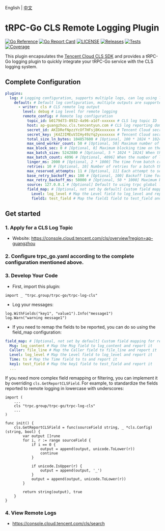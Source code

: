 English | [中文](README_CN.md)

# tRPC-Go CLS Remote Logging Plugin

[![Go Reference](https://pkg.go.dev/badge/github.com/trpc-ecosystem/go-log-cls.svg)](https://pkg.go.dev/github.com/trpc-ecosystem/go-log-cls)
[![Go Report Card](https://goreportcard.com/badge/trpc.group/trpc-go/trpc-log-cls)](https://goreportcard.com/report/trpc.group/trpc-go/trpc-log-cls)
[![LICENSE](https://img.shields.io/badge/license-Apache--2.0-green.svg)](https://github.com/trpc-ecosystem/go-log-cls/blob/main/LICENSE)
[![Releases](https://img.shields.io/github/release/trpc-ecosystem/go-log-cls.svg?style=flat-square)](https://github.com/trpc-ecosystem/go-log-cls/releases)
[![Tests](https://github.com/trpc-ecosystem/go-log-cls/actions/workflows/prc.yaml/badge.svg)](https://github.com/trpc-ecosystem/go-log-cls/actions/workflows/prc.yaml)
[![Coverage](https://codecov.io/gh/trpc-ecosystem/go-log-cls/branch/main/graph/badge.svg)](https://app.codecov.io/gh/trpc-ecosystem/go-log-cls/tree/main)

This plugin encapsulates the [Tencent Cloud CLS SDK](https://github.com/TencentCloud/tencentcloud-cls-sdk-go) and provides a tRPC-Go logging plugin to quickly integrate your tRPC-Go service with the CLS logging system.

## Complete Configuration

```yaml
plugins:
  log: # Logging configuration, supports multiple logs, can log using log.Get("xxx").Debug
    default: # Default log configuration, multiple outputs are supported for each log
      - writer: cls # CLS remote log output
        level: debug # Log level for remote logging
        remote_config: # Remote log configuration
          topic_id: b0179d73-8932-4a96-a1df-xxxxxx # CLS log topic ID
          host: ap-guangzhou.cls.tencentyun.com # CLS log reporting domain
          secret_id: AKIDRefNpzzYcOf7HFsj8Kxxxxxxx # Tencent Cloud secret_id
          secret_key: jK4ZJIMEuV3IHy49zYq2yxxxxxxx # Tencent Cloud secret_key
          total_size_ln_bytes: 104857600 # [Optional, 100 * 1024 * 1024] Maximum log size that the instance can cache
          max_send_worker_count: 50 # [Optional, 50] Maximum number of "goroutines" for concurrency
          max_block_sec: 0 # [Optional, 0] Maximum blocking time on the send method, default is 0 (non-blocking)
          max_batch_size: 5242880 # [Optional, 5 * 1024 * 1024] When the log size cached in the Batch is greater than or equal to MaxBatchSize, the batch will be sent
          max_batch_count: 4096 # [Optional, 4096] When the number of logs cached in the Batch is greater than or equal to MaxBatchCount, the batch will be sent
          linger_ms: 2000 # [Optional, 2 * 1000] The time from batch creation to being able to send
          retries: 10 # [Optional, 10] Number of retries for a batch that failed to send for the first time
          max_reserved_attempts: 11 # [Optional, 11] Each attempt to send a batch corresponds to an attempt, and this parameter controls the number of attempts returned to the user
          base_retry_backoff_ms: 100 # [Optional, 100] Backoff time for the first retry
          max_retry_backoff_ms: 50000 # [Optional, 50 * 1000] Maximum backoff time for retries
          source: 127.0.0.1 # [Optional] Default to using trpc global local_ip, service listening IP
          field_map: # [Optional, not set by default] Custom field mapping for reporting
            Level: log_level # Map the Level field to log_level and report it
            field1: test_field # Map the field1 field to test_field and report it
```

## Get started

### 1. Apply for a CLS Log Topic

- Website: https://console.cloud.tencent.com/cls/overview?region=ap-guangzhou

### 2. Configure trpc_go.yaml according to the complete configuration mentioned above.

### 3. Develop Your Code

- First, import this plugin:

```golang
import _ "trpc.group/trpc-go/trpc-log-cls"
```

- Log your messages:

```golang
log.WithFields("key1", "value1").Info("message1")
log.Warn("warning message1")
```

- If you need to remap the fields to be reported, you can do so using the field_map configuration:

```yaml
field_map: # [Optional, not set by default] Custom field mapping for reporting
  Msg: log_content # Map the Msg field to log_content and report it
  Caller: file_line # Map the Caller field to file_line and report it
  Level: log_level # Map the Level field to log_level and report it
  Time: ts # Map the Time field to ts and report it
  key1: test_field # Map the key1 field to test_field and report it
  ...
```

If you need more complex field remapping or filtering, you can implement it by overriding `cls.GetReportCLSField`. For example, to standardize the fields reported to remote logging in lowercase with underscores:

```golang
import (
	...
    cls "trpc.group/trpc-go/trpc-log-cls"
	...
)

func init() {
	cls.GetReportCLSField = func(sourceField string, _ *cls.Config) (string, bool) {
		var output []rune
		for i, r := range sourceField {
			if i == 0 {
				output = append(output, unicode.ToLower(r))
				continue
			}

			if unicode.IsUpper(r) {
				output = append(output, '_')
			}
			output = append(output, unicode.ToLower(r))
		}

		return string(output), true
	}
}
```

### 4. View Remote Logs

- https://console.cloud.tencent.com/cls/search

